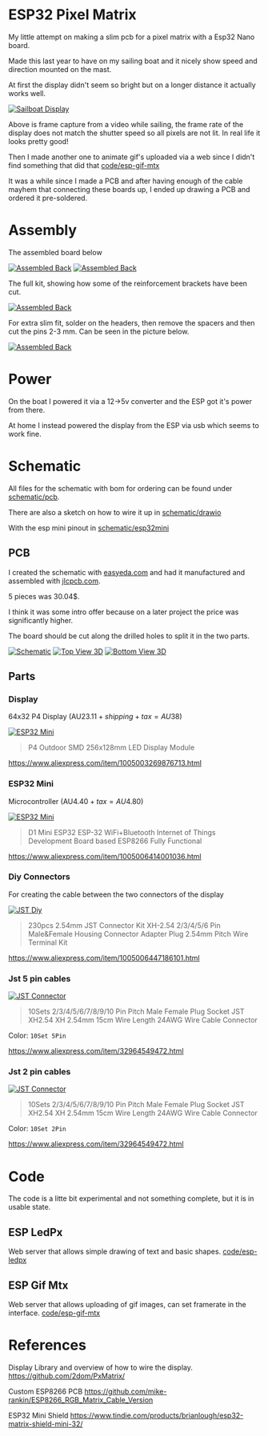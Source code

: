 # ESP32 Pixel Matrix

My little attempt on making a slim pcb for a pixel matrix with a Esp32 Nano board.

Made this last year to have on my sailing boat and it nicely show speed and direction mounted on the mast.

At first the display didn't seem so bright but on a longer distance it actually works well.

[![Sailboat Display](gfx/rogue/rogue-led-s.jpg)](gfx/rogue/rogue-led.jpg)

Above is frame capture from a video while sailing, the frame rate of the display does not match the shutter speed so all pixels are not lit. In real life it looks pretty good!

<!-- I made a simple program to draw on the display passing json, it works but is a little slow: [code/esp-ledpx](code/esp-ledpx) -->

Then I made another one to animate gif's uploaded via a web since I didn't find something that did that [code/esp-gif-mtx](code/esp-gif-mtx)

It was a while since I made a PCB and after having enough of the cable mayhem that connecting these boards up, I ended up drawing a PCB and ordered it pre-soldered.

# Assembly

The assembled board below

[![Assembled Back](gfx/ic/assembled-back-s.jpg)](gfx/ic/assembled-back.jpg)
[![Assembled Back](gfx/ic/assembled-side-s.jpg)](gfx/ic/assembled-side.jpg)

The full kit, showing how some of the reinforcement brackets have been cut.

[![Assembled Back](gfx/ic/detached-back-s.jpg)](gfx/ic/detached-back.jpg)

For extra slim fit, solder on the headers, then remove the spacers and then cut the pins 2-3 mm. Can be seen in the picture below.

[![Assembled Back](gfx/ic/esp-mini-soldered-s.jpg)](gfx/ic/esp-mini-soldered.jpg)


# Power

On the boat I powered it via a 12->5v converter and the ESP got it's power from there.

At home I instead powered the display from the ESP via usb which seems to work fine.

# Schematic

All files for the schematic with bom for ordering can be found under [schematic/pcb](schematic/pcb).

There are also a sketch on how to wire it up in [schematic/drawio](schematic/drawio)

With the esp mini pinout in [schematic/esp32mini](schematic/esp32mini)



## PCB

I created the schematic with [easyeda.com](https://easyeda.com) and had it manufactured and assembled with [jlcpcb.com](https://jlcpcb.com).

5 pieces was 30.04$.

I think it was some intro offer because on a later project the price was significantly higher.

The board should be cut along the drilled holes to split it in the two parts.

[![Schematic](gfx/easyeda/schematic-s.png)](schematic/easyeda/schematic.png)
[![Top View 3D](gfx/easyeda/top-s.png)](schematic/easyeda/top.png)
[![Bottom View 3D](gfx/easyeda/bottom-s.png)](schematic/easyeda/bottom.png)

## Parts

### Display
64x32 P4 Display (AU$23.11 + shipping + tax = AU$38)

[![ESP32 Mini](gfx/aliexpress/display-s.png)](gfx/aliexpress/display.png)

> P4 Outdoor SMD 256x128mm LED Display Module

https://www.aliexpress.com/item/1005003269876713.html

### ESP32 Mini
Microcontroller (AU$4.40 + tax = AU$4.80)

[![ESP32 Mini](gfx/aliexpress/esp32mini-s.png)](gfx/aliexpress/esp32mini.png)

> D1 Mini ESP32 ESP-32 WiFi+Bluetooth Internet of Things Development Board based ESP8266 Fully Functional

https://www.aliexpress.com/item/1005006414001036.html


### Diy Connectors
For creating the cable between the two connectors of the display

[![JST Diy](gfx/aliexpress/jst-diy-s.png)](gfx/aliexpress/jst-diy.png)

> 230pcs 2.54mm JST Connector Kit XH-2.54 2/3/4/5/6 Pin Male&Female Housing Connector Adapter Plug 2.54mm Pitch Wire Terminal Kit

https://www.aliexpress.com/item/1005006447186101.html


### Jst 5 pin cables

[![JST Connector](gfx/aliexpress/jst-5pin-s.png)](gfx/aliexpress/jst-5pin.png)

> 10Sets 2/3/4/5/6/7/8/9/10 Pin Pitch Male Female Plug Socket JST XH2.54 XH 2.54mm 15cm Wire Length 24AWG Wire Cable Connector

Color: `10Set 5Pin`

https://www.aliexpress.com/item/32964549472.html

### Jst 2 pin cables

[![JST Connector](gfx/aliexpress/jst-2pin-s.png)](gfx/aliexpress/jst-2pin.png)

> 10Sets 2/3/4/5/6/7/8/9/10 Pin Pitch Male Female Plug Socket JST XH2.54 XH 2.54mm 15cm Wire Length 24AWG Wire Cable Connector

Color: `10Set 2Pin`

https://www.aliexpress.com/item/32964549472.html


# Code

The code is a litte bit experimental and not something complete, but it is in usable state.

## ESP LedPx
Web server that allows simple drawing of text and basic shapes.
[code/esp-ledpx](code/esp-ledpx)

## ESP Gif Mtx

Web server that allows uploading of gif images, can set framerate in the interface.
[code/esp-gif-mtx](code/esp-gif-mtx)

# References

Display Library and overview of how to wire the display.
https://github.com/2dom/PxMatrix/

Custom ESP8266 PCB
https://github.com/mike-rankin/ESP8266_RGB_Matrix_Cable_Version

ESP32 Mini Shield
https://www.tindie.com/products/brianlough/esp32-matrix-shield-mini-32/
